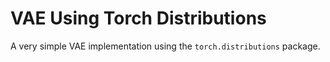 # VAE Using Torch Distributions

A very simple VAE implementation using the `torch.distributions` package.
